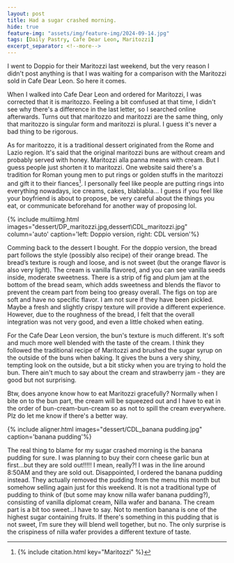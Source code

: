 ```yaml
---
layout: post
title: Had a sugar crashed morning.
hide: true
feature-img: "assets/img/feature-img/2024-09-14.jpg"
tags: [Daily Pastry, Cafe Dear Leon, Maritozzi]
excerpt_separator: <!--more-->
---
```


I went to Doppio for their Maritozzi last weekend, but the very reason I didn't post anything is that I was waiting for a comparison with the Maritozzi sold in Cafe Dear Leon. So here it comes. 
<!--more--> 
When I walked into Cafe Dear Leon and ordered for Maritozzi, I was corrected that it is maritozzo. Feeling a bit comfused at that time, I didn't see why there's a difference in the last letter, so I searched online afterwards. Turns out that maritozzo and maritozzi are the same thing, only that maritozzo is singular form and maritozzi is plural. I guess it's never a bad thing to be rigorous.

As for maritozzo, it is a traditional dessert originated from the Rome and Lazio region. It's said that the original maritozzi buns are without cream and probably served with honey. Maritozzi alla panna means with cream. But I guess people just shorten it to maritozzi. One website said there's a tradition for Roman young men to put rings or golden stuffs in the maritozzi and gift it to their fiances[^1]. I personally feel like people are putting rings into everything nowadays, ice creams, cakes, blablabla... I guess if you feel like your boyfriend is about to propose, be very careful about the things you eat, or communicate beforehand for another way of proposing lol.

{% include multiimg.html images="dessert/DP_maritozzi.jpg,dessert\CDL_maritozzi.jpg" column='auto' caption='left: Doppio version, right: CDL version'%}

Comming back to the dessert I bought. For the doppio version, the bread part follows the style (possibly also recipe) of their orange bread. The bread’s texture is rough and loose, and is not sweet (but the orange flavor is also very light). The cream is vanilla flavored, and you can see vanilla seeds inside, moderate sweetness. There is a strip of fig and plum jam at the bottom of the bread seam, which adds sweetness and blends the flavor to prevent the cream part from being too greasy overall. The figs on top are soft and have no specific flavor. I am not sure if they have been pickled. Maybe a fresh and slightly crispy texture will provide a different experience. However, due to the roughness of the bread, I felt that the overall integration was not very good, and even a little choked when eating. 

For the Cafe Dear Leon version, the bun's texture is much different. It's soft and much more well blended with the taste of the cream. I think they followed the traditional recipe of Maritozzi and brushed the sugar syrup on the outside of the buns when baking. It gives the buns a very shiny, tempting look on the outside, but a bit sticky when you are trying to hold the bun. There ain't much to say about the cream and strawberry jam - they are good but not surprising.

Btw, does anyone know how to eat Maritozzi gracefully? Normally when I bite on to the bun part, the cream will be squeezed out and I have to eat in the order of bun-cream-bun-cream so as not to spill the cream everywhere. Plz do let me know if there's a better way.

{% include aligner.html images="dessert/CDL_banana pudding.jpg" caption='banana pudding'%}

The real thing to blame for my sugar crashed morning is the banana pudding for sure. I was planning to buy their corn cheese garlic bun at first...but they are sold out!!!!! I mean, really?! I was in the line around 8:50AM and they are sold out. Disappointed, I ordered the banana pudding instead. They actually removed the pudding from the menu this month but somehow selling again just for this weekend. It is not a traditional type of pudding to think of (but some may know nilla wafer banana pudding?), consisting of vanilla diplomat cream, Nilla wafer and banana. The cream part is a bit too sweet...I have to say. Not to mention banana is one of the highest sugar containing fruits. If there's something in this pudding that is not sweet, I'm sure they will blend well together, but no. The only surprise is the crispiness of nilla wafer provides a different texture of taste.

[^1]: 
    {% include citation.html key="Maritozzi" %}

